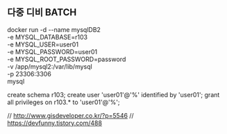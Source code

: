 ## 다중 디비 BATCH ##

docker run -d  --name mysqlDB2 \
-e MYSQL_DATABASE=r103 \
-e MYSQL_USER=user01 \
-e MYSQL_PASSWORD=user01 \
-e MYSQL_ROOT_PASSWORD=password \
-v /app/mysql2:/var/lib/mysql \
-p 23306:3306 \
mysql

create schema r103;
create user 'user01'@'%' identified by 'user01';
grant all privileges on r103.* to 'user01'@'%';


// http://www.gisdeveloper.co.kr/?p=5546
// https://devfunny.tistory.com/488